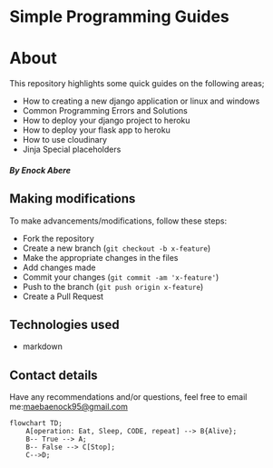 <!-- @format -->

# Simple Programming Guides

# About

This repository highlights some quick guides on the following areas;

- How to creating a new django application or linux and windows
- Common Programming Errors and Solutions
- How to deploy your django project to heroku
- How to deploy your flask app to heroku
- How to use cloudinary
- Jinja Special placeholders

##### By Enock Abere

## Making modifications

To make advancements/modifications, follow these steps:

- Fork the repository
- Create a new branch (`git checkout -b x-feature`)
- Make the appropriate changes in the files
- Add changes made
- Commit your changes (`git commit -am 'x-feature'`)
- Push to the branch (`git push origin x-feature`)
- Create a Pull Request

## Technologies used

- markdown

## Contact details

Have any recommendations and/or questions, feel free to email me:[maebaenock95@gmail.com](mailto:maebaenock95@gmail.com)

```mermaid
flowchart TD;
    A[operation: Eat, Sleep, CODE, repeat] --> B{Alive};
    B-- True --> A;
    B-- False --> C[Stop];
    C-->D;
```
